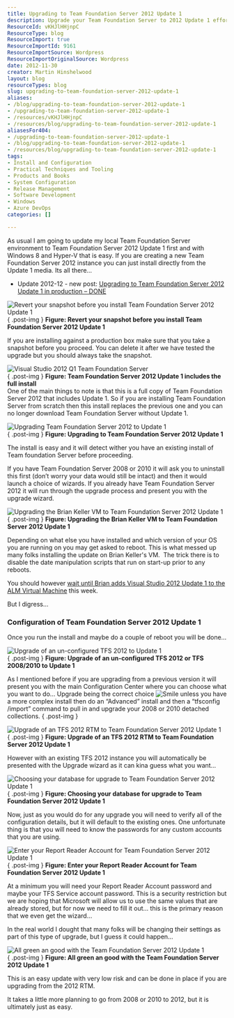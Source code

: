 ```yaml
---
title: Upgrading to Team Foundation Server 2012 Update 1
description: Upgrade your Team Foundation Server to 2012 Update 1 effortlessly with our step-by-step guide. Ensure a smooth transition and enhance your development environment!
ResourceId: vKHJlHHjnpC
ResourceType: blog
ResourceImport: true
ResourceImportId: 9161
ResourceImportSource: Wordpress
ResourceImportOriginalSource: Wordpress
date: 2012-11-30
creator: Martin Hinshelwood
layout: blog
resourceTypes: blog
slug: upgrading-to-team-foundation-server-2012-update-1
aliases:
- /blog/upgrading-to-team-foundation-server-2012-update-1
- /upgrading-to-team-foundation-server-2012-update-1
- /resources/vKHJlHHjnpC
- /resources/blog/upgrading-to-team-foundation-server-2012-update-1
aliasesFor404:
- /upgrading-to-team-foundation-server-2012-update-1
- /blog/upgrading-to-team-foundation-server-2012-update-1
- /resources/blog/upgrading-to-team-foundation-server-2012-update-1
tags:
- Install and Configuration
- Practical Techniques and Tooling
- Products and Books
- System Configuration
- Release Management
- Software Development
- Windows
- Azure DevOps
categories: []

---
```

As usual I am going to update my local Team Foundation Server environment to Team Foundation Server 2012 Update 1 first and with Windows 8 and Hyper-V that is easy. If you are creating a new Team Foundation Server 2012 instance you can just install directly from the Update 1 media. Its all there…

- Update 2012-12 - new post: [Upgrading to Team Foundation Server 2012 Update 1 in production – DONE](http://blog.hinshelwood.com/upgrading-to-team-foundation-server-2012-update-1-in-production-done/)

![Revert your snapshot before you install Team Foundation Server 2012 Update 1](images/SNAGHTML658191c-9-9.png "Revert your snapshot before you install Team Foundation Server 2012 Update 1")  
{ .post-img }
**Figure: Revert your snapshot before you install Team Foundation Server 2012 Update 1**

If you are installing against a production box make sure that you take a snapshot before you proceed. You can delete it after we have tested the upgrade but you should always take the snapshot.

![Visual Studio 2012 Q1 Team Foundation Server](images/image56-1-1.png "Visual Studio 2012 Q1 Team Foundation Server")  
{ .post-img }
**Figure: Team Foundation Server 2012 Update 1 includes the full install**  
One of the main things to note is that this is a full copy of Team Foundation Server 2012 that includes Update 1. So if you are installing Team Foundation Server from scratch then this install replaces the previous one and you can no longer download Team Foundation Server without Update 1.

![Upgrading Team Foundation Server 2012 to Update 1](images/image57-2-2.png "Upgrading Team Foundation Server 2012 to Update 1")  
{ .post-img }
**Figure: Upgrading to Team Foundation Server 2012 Update 1**

The install is easy and it will detect wither you have an existing install of Team foundation Server before proceeding.

If you have Team Foundation Server 2008 or 2010 it will ask you to uninstall this first (don’t worry your data would still be intact) and then it would launch a choice of wizards. If you already have Team Foundation Server 2012 it will run through the upgrade process and present you with the upgrade wizard.

![Upgrading the Brian Keller VM to Team Foundation Server 2012 Update 1](images/image58-3-3.png "Upgrading the Brian Keller VM to Team Foundation Server 2012 Update 1")  
{ .post-img }
**Figure: Upgrading the Brian Keller VM to Team Foundation Server 2012 Update 1**

Depending on what else you have installed and which version of your OS you are running on you may get asked to reboot. This is what messed up many folks installing the update on Brian Keller's VM.  The trick there is to disable the date manipulation scripts that run on start-up prior to any reboots.

You should however [wait until Brian adds Visual Studio 2012 Update 1 to the ALM Virtual Machine](http://blogs.msdn.com/b/briankel/archive/2012/11/27/visual-studio-2012-update-1-and-the-alm-virtual-machine.aspx "http://blogs.msdn.com/b/briankel/archive/2012/11/27/visual-studio-2012-update-1-and-the-alm-virtual-machine.aspx") this week.

But I digress…

### Configuration of Team Foundation Server 2012 Update 1

Once you run the install and maybe do a couple of reboot you will be done…

![Upgrade of an un-configured TFS 2012 to Update 1](images/image59-4-4.png "Upgrade of an un-configured TFS 2012 to Update 1")  
{ .post-img }
**Figure: Upgrade of an un-configured TFS 2012 or TFS 2008/2010 to Update 1**

As I mentioned before if you are upgrading from a previous version it will present you with the main Configuration Center where you can choose what you want to do… Upgrade being the correct choice ![Smile](images/wlEmoticon-smile2-10-10.png) unless you have a more complex install then do an “Advanced” install and then a “tfsconfig /import” command to pull in and upgrade your 2008 or 2010 detached collections.
{ .post-img }

![Upgrade of an TFS 2012 RTM to Team Foundation Server 2012 Update 1](images/image60-5-5.png "Upgrade of an TFS 2012 RTM to Team Foundation Server 2012 Update 1")  
{ .post-img }
**Figure: Upgrade of an TFS 2012 RTM to Team Foundation Server 2012 Update 1**

However with an existing TFS 2012 instance you will automatically be presented with the Upgrade wizard as it can kina guess what you want…

![Choosing your database for upgrade to Team Foundation Server 2012 Update 1](images/image61-6-6.png "Choosing your database for upgrade to Team Foundation Server 2012 Update 1")  
{ .post-img }
**Figure: Choosing your database for upgrade to Team Foundation Server 2012 Update 1**

Now, just as you would do for any upgrade you will need to verify all of the configuration details, but it will default to the existing ones. One unfortunate thing is that you will need to know the passwords for any custom accounts that you are using.

![Enter your Report Reader Account for Team Foundation Server 2012 Update 1](images/image62-7-7.png "Enter your Report Reader Account for Team Foundation Server 2012 Update 1")  
{ .post-img }
**Figure: Enter your Report Reader Account for Team Foundation Server 2012 Update 1**

At a minimum you will need your Report Reader Account password and maybe your TFS Service account password. This is a security restriction but we are hoping that Microsoft will allow us to use the same values that are already stored, but for now we need to fill it out… this is the primary reason that we even get the wizard…

In the real world I dought that many folks will be changing their settings as part of this type of upgrade, but I guess it could happen…

![All green an good with the Team Foundation Server 2012 Update 1](images/image63-8-8.png "All green an good with the Team Foundation Server 2012 Update 1")  
{ .post-img }
**Figure: All green an good with the Team Foundation Server 2012 Update 1**

This is an easy update with very low risk and can be done in place if you are upgrading from the 2012 RTM.

It takes a little more planning to go from 2008 or 2010 to 2012, but it is ultimately just as easy.
